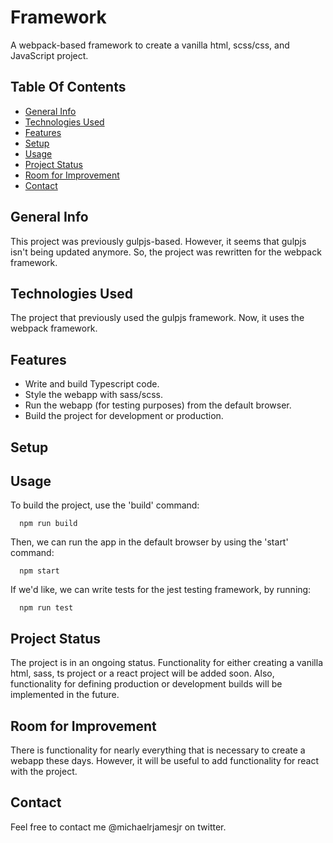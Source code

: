 # Framework
A webpack-based framework to create a vanilla html, scss/css, and JavaScript project.

## Table Of Contents
* [General Info](#general-info)
* [Technologies Used](#technologies-used)
* [Features](#features)
* [Setup](#setup)
* [Usage](#usage)
* [Project Status](#project-status)
* [Room for Improvement](#room-for-improvement)
* [Contact](#contact)

## General Info
This project was previously gulpjs-based. However, it seems that gulpjs isn't being updated anymore. So, the project was rewritten for the webpack framework.

## Technologies Used
The project that previously used the gulpjs framework. Now, it uses the webpack framework.

## Features
* Write and build Typescript code.
* Style the webapp with sass/scss.
* Run the webapp (for testing purposes) from the default browser.
* Build the project for development or production.

## Setup

## Usage
To build the project, use the 'build' command:
```
  npm run build
```

Then, we can run the app in the default browser by using the 'start' command:
```
  npm start
```

If we'd like, we can write tests for the jest testing framework, by running:
```
  npm run test
```
## Project Status
The project is in an ongoing status. Functionality for either creating a vanilla html, sass, ts project or a react project will be added soon. Also, functionality for defining production or development builds will be implemented in the future.

## Room for Improvement
There is functionality for nearly everything that is necessary to create a webapp these days. However, it will be useful to add functionality for react with the project.

## Contact
Feel free to contact me @michaelrjamesjr on twitter.
